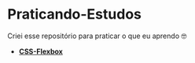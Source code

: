 # Praticando-Estudos
 Criei esse repositório para praticar o que eu aprendo 🤓
 - <a href="https://nando006.github.io/Praticando-Estudos/CSS-Flexbox/index.html" target="_blank"><strong>CSS-Flexbox</strong></a>
